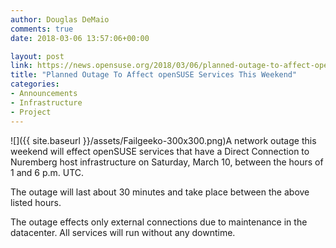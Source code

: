 ```yaml
---
author: Douglas DeMaio
comments: true
date: 2018-03-06 13:57:06+00:00

layout: post
link: https://news.opensuse.org/2018/03/06/planned-outage-to-affect-opensuse-services-this-weekend/
title: "Planned Outage To Affect openSUSE Services This Weekend"
categories:
- Announcements
- Infrastructure
- Project
---
```

![]({{ site.baseurl }}/assets/Failgeeko-300x300.png)A network outage this weekend will effect openSUSE services that have a Direct Connection to Nuremberg host infrastructure on Saturday, March 10, between the hours of 1 and 6 p.m. UTC.

The outage will last about 30 minutes and take place between the above listed hours.

The outage effects only external connections due to maintenance in the datacenter. All services will run without any downtime.		
